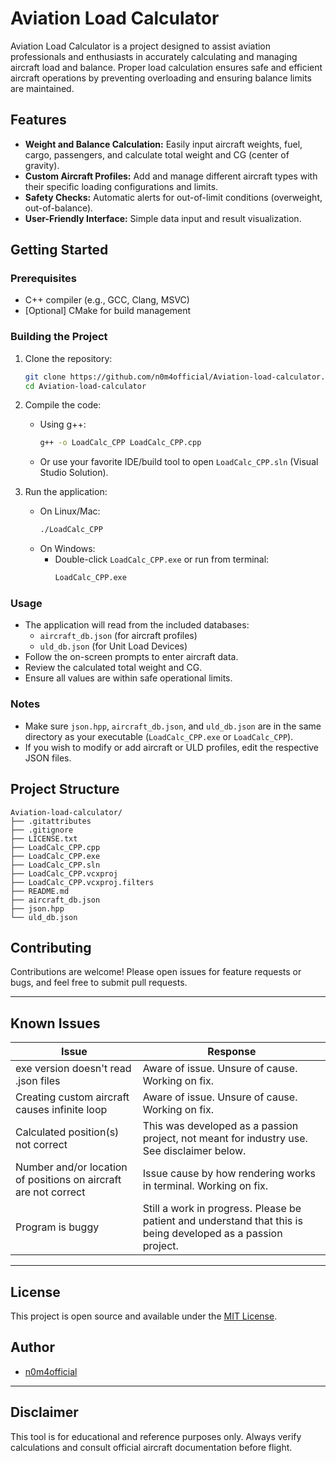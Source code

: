 # Aviation Load Calculator

Aviation Load Calculator is a project designed to assist aviation professionals and enthusiasts in accurately calculating and managing aircraft load and balance. Proper load calculation ensures safe and efficient aircraft operations by preventing overloading and ensuring balance limits are maintained.

## Features

- **Weight and Balance Calculation:** Easily input aircraft weights, fuel, cargo, passengers, and calculate total weight and CG (center of gravity).
- **Custom Aircraft Profiles:** Add and manage different aircraft types with their specific loading configurations and limits.
- **Safety Checks:** Automatic alerts for out-of-limit conditions (overweight, out-of-balance).
- **User-Friendly Interface:** Simple data input and result visualization.

## Getting Started

### Prerequisites

- C++ compiler (e.g., GCC, Clang, MSVC)
- [Optional] CMake for build management

### Building the Project

1. Clone the repository:
   ```bash
   git clone https://github.com/n0m4official/Aviation-load-calculator.git
   cd Aviation-load-calculator
   ```

2. Compile the code:
   - Using g++:
     ```bash
     g++ -o LoadCalc_CPP LoadCalc_CPP.cpp
     ```
   - Or use your favorite IDE/build tool to open `LoadCalc_CPP.sln` (Visual Studio Solution).

3. Run the application:
   - On Linux/Mac:
     ```bash
     ./LoadCalc_CPP
     ```
   - On Windows:
     - Double-click `LoadCalc_CPP.exe` or run from terminal:
       ```cmd
       LoadCalc_CPP.exe
       ```

### Usage

- The application will read from the included databases:  
  - `aircraft_db.json` (for aircraft profiles)
  - `uld_db.json` (for Unit Load Devices)
- Follow the on-screen prompts to enter aircraft data.
- Review the calculated total weight and CG.
- Ensure all values are within safe operational limits.

### Notes

- Make sure `json.hpp`, `aircraft_db.json`, and `uld_db.json` are in the same directory as your executable (`LoadCalc_CPP.exe` or `LoadCalc_CPP`).
- If you wish to modify or add aircraft or ULD profiles, edit the respective JSON files.

## Project Structure

```
Aviation-load-calculator/
├── .gitattributes
├── .gitignore
├── LICENSE.txt
├── LoadCalc_CPP.cpp
├── LoadCalc_CPP.exe
├── LoadCalc_CPP.sln
├── LoadCalc_CPP.vcxproj
├── LoadCalc_CPP.vcxproj.filters
├── README.md
├── aircraft_db.json
├── json.hpp
└── uld_db.json
```

## Contributing


Contributions are welcome! Please open issues for feature requests or bugs, and feel free to submit pull requests.

---

## Known Issues

| Issue                     | Response                  |
|---------------------------|---------------------------|
| exe version doesn't read .json files | Aware of issue. Unsure of cause. Working on fix. |
| Creating custom aircraft causes infinite loop | Aware of issue. Unsure of cause. Working on fix. |
| Calculated position(s) not correct | This was developed as a passion project, not meant for industry use. See disclaimer below. |
| Number and/or location of positions on aircraft are not correct | Issue cause by how rendering works in terminal. Working on fix. |
| Program is buggy | Still a work in progress. Please be patient and understand that this is being developed as a passion project. |

---

## License

This project is open source and available under the [MIT License](LICENSE.txt).

## Author

- [n0m4official](https://github.com/n0m4official)

---

## Disclaimer 

This tool is for educational and reference purposes only. Always verify calculations and consult official aircraft documentation before flight.

